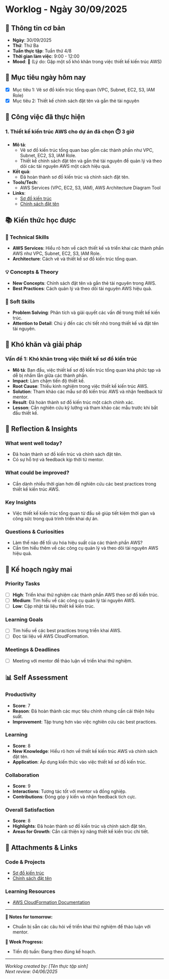 # Worklog - Ngày 30/09/2025

## 📅 Thông tin cơ bản
- **Ngày**: 30/09/2025
- **Thứ**: Thứ Ba
- **Tuần thực tập**: Tuần thứ 4/8
- **Thời gian làm việc**: 9:00 - 12:00
- **Mood**: 🤔 (Lý do: Gặp một số khó khăn trong việc thiết kế kiến trúc AWS)

## 🎯 Mục tiêu ngày hôm nay
- [x] Mục tiêu 1: Vẽ sơ đồ kiến trúc tổng quan (VPC, Subnet, EC2, S3, IAM Role)
- [x] Mục tiêu 2: Thiết kế chính sách đặt tên và gắn thẻ tài nguyên

## 💼 Công việc đã thực hiện

### 1. Thiết kế kiến trúc AWS cho dự án đã chọn ⏱️ 3 giờ
- **Mô tả**: 
  - Vẽ sơ đồ kiến trúc tổng quan bao gồm các thành phần như VPC, Subnet, EC2, S3, IAM Role.
  - Thiết kế chính sách đặt tên và gắn thẻ tài nguyên để quản lý và theo dõi các tài nguyên AWS một cách hiệu quả.
- **Kết quả**: 
  - Đã hoàn thành sơ đồ kiến trúc và chính sách đặt tên.
- **Tools/Tech**: 
  - AWS Services (VPC, EC2, S3, IAM), AWS Architecture Diagram Tool
- **Links**: 
  - [Sơ đồ kiến trúc](https://example.com/architecture-diagram)
  - [Chính sách đặt tên](https://example.com/naming-policy)

## 📚 Kiến thức học được

### 🔧 Technical Skills
- **AWS Services**: Hiểu rõ hơn về cách thiết kế và triển khai các thành phần AWS như VPC, Subnet, EC2, S3, IAM Role.
- **Architecture**: Cách vẽ và thiết kế sơ đồ kiến trúc tổng quan.

### 💡 Concepts & Theory
- **New Concepts**: Chính sách đặt tên và gắn thẻ tài nguyên trong AWS.
- **Best Practices**: Cách quản lý và theo dõi tài nguyên AWS hiệu quả.

### 🤝 Soft Skills
- **Problem Solving**: Phân tích và giải quyết các vấn đề trong thiết kế kiến trúc.
- **Attention to Detail**: Chú ý đến các chi tiết nhỏ trong thiết kế và đặt tên tài nguyên.

## 🚧 Khó khăn và giải pháp

### Vấn đề 1: Khó khăn trong việc thiết kế sơ đồ kiến trúc
- **Mô tả**: Ban đầu, việc thiết kế sơ đồ kiến trúc tổng quan khá phức tạp và dễ bị nhầm lẫn giữa các thành phần.
- **Impact**: Làm chậm tiến độ thiết kế.
- **Root Cause**: Thiếu kinh nghiệm trong việc thiết kế kiến trúc AWS.
- **Solution**: Tham khảo các mẫu sơ đồ kiến trúc AWS và nhận feedback từ mentor.
- **Result**: Đã hoàn thành sơ đồ kiến trúc một cách chính xác.
- **Lesson**: Cần nghiên cứu kỹ lưỡng và tham khảo các mẫu trước khi bắt đầu thiết kế.

## 🤔 Reflection & Insights

### What went well today?
- Đã hoàn thành sơ đồ kiến trúc và chính sách đặt tên.
- Có sự hỗ trợ và feedback kịp thời từ mentor.

### What could be improved?
- Cần dành nhiều thời gian hơn để nghiên cứu các best practices trong thiết kế kiến trúc AWS.

### Key Insights
- Việc thiết kế kiến trúc tổng quan từ đầu sẽ giúp tiết kiệm thời gian và công sức trong quá trình triển khai dự án.

### Questions & Curiosities
- Làm thế nào để tối ưu hóa hiệu suất của các thành phần AWS?
- Cần tìm hiểu thêm về các công cụ quản lý và theo dõi tài nguyên AWS hiệu quả.

## 📅 Kế hoạch ngày mai

### Priority Tasks
- [ ] **High**: Triển khai thử nghiệm các thành phần AWS theo sơ đồ kiến trúc.
- [ ] **Medium**: Tìm hiểu về các công cụ quản lý tài nguyên AWS.
- [ ] **Low**: Cập nhật tài liệu thiết kế kiến trúc.

### Learning Goals
- [ ] Tìm hiểu về các best practices trong triển khai AWS.
- [ ] Đọc tài liệu về AWS CloudFormation.

### Meetings & Deadlines
- [ ] Meeting với mentor để thảo luận về triển khai thử nghiệm.

## 📊 Self Assessment

### Productivity
- **Score**: 7
- **Reason**: Đã hoàn thành các mục tiêu chính nhưng cần cải thiện hiệu suất.
- **Improvement**: Tập trung hơn vào việc nghiên cứu các best practices.

### Learning
- **Score**: 8
- **New Knowledge**: Hiểu rõ hơn về thiết kế kiến trúc AWS và chính sách đặt tên.
- **Application**: Áp dụng kiến thức vào việc thiết kế sơ đồ kiến trúc.

### Collaboration
- **Score**: 9
- **Interactions**: Tương tác tốt với mentor và đồng nghiệp.
- **Contributions**: Đóng góp ý kiến và nhận feedback tích cực.

### Overall Satisfaction
- **Score**: 8
- **Highlights**: Đã hoàn thành sơ đồ kiến trúc và chính sách đặt tên.
- **Areas for Growth**: Cần cải thiện kỹ năng thiết kế kiến trúc chi tiết.

## 📎 Attachments & Links

### Code & Projects
- [Sơ đồ kiến trúc](https://example.com/architecture-diagram)
- [Chính sách đặt tên](https://example.com/naming-policy)

### Learning Resources
- [AWS CloudFormation Documentation](https://aws.amazon.com/cloudformation/)

---

**📝 Notes for tomorrow:**
- Chuẩn bị sẵn các câu hỏi về triển khai thử nghiệm để thảo luận với mentor.

**🎯 Week Progress:**
- Tiến độ tuần: Đang theo đúng kế hoạch.

---
*Worklog created by: [Tên thực tập sinh]*  
*Next review: 04/06/2025*
